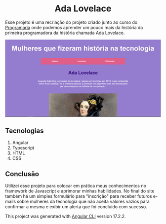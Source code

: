 <h1 align="center">Ada Lovelace</h1>

Esse projeto é uma recriação do projeto criado junto ao curso do [Programaria](https://www.programaria.org/) onde podemos aprender um pouco mais da história da primeira programadora da história chamada Ada Lovelace.

![Preview do projeto](https://github.com/amandakenes/ada-lovelace/blob/master/src/assets/preview.png)

## Tecnologias
1. Angular
2. Typescript
3. HTML
4. CSS

## Conclusão
Utilizei esse projeto para colocar em prática meus conhecimentos no framework de Javascript e aprimorar minhas habilidades. No final do site também há um simples formulário para "inscrição" para receber futuros e-mails sobre mulheres da tecnologia que não aceita valores vazios para confirmar a mesma e exibir um alerta que foi concluído com sucesso.

This project was generated with [Angular CLI](https://github.com/angular/angular-cli) version 17.2.2.